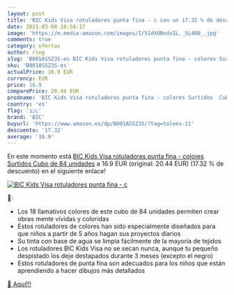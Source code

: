 ```yaml
---
layout: post
title: 'BIC Kids Visa rotuladores punta fina - c con un 17.32 % de descuento'
date: 2021-03-08 18:58:17
image: 'https://m.media-amazon.com/images/I/51dXOBndvIL._SL400_.jpg'
comments: true
category: ofertas
author: ring
slug: 'B001AS5Z3S-es BIC Kids Visa rotuladores punta fina - colores Surtidos...'
sku: 'B001AS5Z3S-es'
actualPrice: 16.9 EUR
currency: EUR
price: 16.9
comparePrice: 20.44 EUR
prodname: 'BIC Kids Visa rotuladores punta fina - colores Surtidos  Cubo de 84 unidades'
country: 'es'
flag: '🇪🇸'
brand: 'BIC'
buyurl: 'https://www.amazon.es/dp/B001AS5Z3S/?tag=tolees-21'
descuento: '17.32'
average: '16.9'
---
```


En este momento está [BIC Kids Visa rotuladores punta fina - colores Surtidos  Cubo de 84 unidades](https://www.amazon.es/dp/B001AS5Z3S/?tag=tolees-21) a 16.9 EUR (original: 20.44 EUR) (17.32 %  de descuento) en el siguiente enlace!

[![BIC Kids Visa rotuladores punta fina - c](https://m.media-amazon.com/images/I/51dXOBndvIL._SL400_.jpg)](https://www.amazon.es/dp/B001AS5Z3S/?tag=tolees-21)

🔎:

- Los 18 llamativos colores de este cubo de 84 unidades permiten crear obras mente vívidas y coloridas
- Estos rotuladores de colores han sido especialmente diseñados para que niños a partir de 5 años hagan sus proyectos diarios
- Su tinta con base de agua se limpia fácilmente de la mayoría de tejidos
- Los rotuladores BIC Kids Visa no se secan nunca, aunque tu pequeño despistado los deje destapados durante 3 meses (excepto el negro)
- Estos rotuladores de punta fina son adecuados para los niños que están aprendiendo a hacer dibujos más detallados

[🛒 Aquí!!!](https://www.amazon.es/dp/B001AS5Z3S/?tag=tolees-21)
